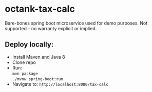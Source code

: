 # octank-tax-calc

Bare-bones spring boot microservice used for demo purposes. Not supported - no warranty explicit or implied.

## Deploy locally:
- Install Maven and Java 8
- Clone repo
- Run:  
`mvn package`  
`./mvnw spring-boot:run`
- Navigate to: `http://localhost:8080/tax-calc`
